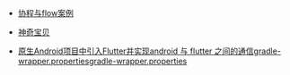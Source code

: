 
+ [协程与flow案例](https://github.com/LukasLechnerDev/Kotlin-Coroutines-and-Flow-UseCases-on-Android)
+ [神奇宝贝](https://github.com/hi-dhl/PokemonGo)

+ [原生Android项目中引入Flutter并实现android 与 flutter 之间的通信](https://blog.csdn.net/yyxhzdm/article/details/135107989)[gradle-wrapper.properties](..%2F..%2F..%2Fwork_space_flutter%2Ffluttertik%2Fgradle%2Fwrapper%2Fgradle-wrapper.properties)[gradle-wrapper.properties](..%2F..%2F..%2Fwork_space_flutter%2Ffluttertik%2Fgradle%2Fwrapper%2Fgradle-wrapper.properties)